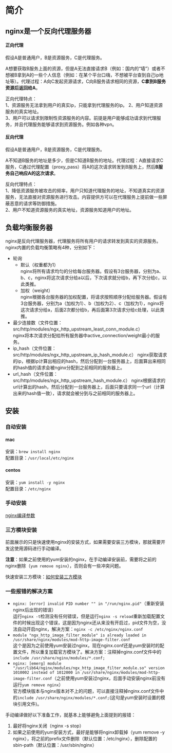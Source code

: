 # 简介

## nginx是一个反向代理服务器

#### 正向代理

假设A是普通用户，B是资源服务，C是代理服务。

A想要获取B服务上面的资源，但是A无法直接请求B（例如：国内的“墙”）或者不想被B拿到A的一些个人信息（例如：在某个平台口嗨，不想被平台查到自己ip地址等）。代理过程：A向C发起资源请求，C向B服务请求相同的资源，**C拿到B服务资源后返回给A**。

正向代理特点：  
1、资源服务无法拿到用户的真实ip，只能拿到代理服务的ip。 
2、用户知道资源服务的真实地址。  
3、用户可以请求到限制性资源服务的内容。前提是用户能够成功请求到代理服务，并且代理服务能够请求到资源服务。例如各种vpn。

#### 反向代理

假设A是普通用户，B是资源服务，C是代理服务。

A不知道B服务的地址是多少，但是C知道B服务的地址。代理过程：A直接请求C服务，C通过代理配置（proxy_pass）将A的这次请求转发到B服务上，然后**B服务自己响应A的这次请求**。

反向代理特点：  
1、降低资源服务被攻击的频率，用户只知道代理服务的地址，不知道真实的资源服务，无法直接对资源服务进行攻击。内容提供方可以在代理服务上提前做一些屏蔽恶意的请求等防御措施。  
2、用户不知道资源服务的真实地址，资源服务知道用户的地址。

## 负载均衡服务器

nginx是反向代理服务器，代理服务将所有用户的请求转发到真实的资源服务。nginx内置的负载均衡策略有4种，分别如下：
- 轮询
  - 默认（权重都为1）  
  nginx将所有请求均匀的分给每台服务器。假设有3台服务器，分别为a、b、c，nginx将这次请求分给a以后，下次请求就分给b，再下次分给c，以此类推。
  - 加权（weight）  
  nginx根据各台服务器的加权配置，将请求按照顺序分配给服务器。假设有3台服务器，分别为a（加权为1）、b（加权为2）、c（加权为1），nginx将这次请求分给a，后面2次都分给b，再后面第3次请求分给c处理，以此类推。
- 最少连接数（文件位置：src/http/modules/ngx_http_upstream_least_conn_module.c）  
  nginx将本次请求分配给所有服务器中active_connection/weight最小的服务。
- ip_hash（文件位置：src/http/modules/ngx_http_upstream_ip_hash_module.c）
  nginx获取请求的ip，根据ip计算出相应的hash，然后分配到一台服务器上，后面算出来相同的hash值的请求会被nginx分配到之前相同的服务器上。
- url_hash（文件位置：src/http/modules/ngx_http_upstream_hash_module.c）
  nginx根据请求的url计算出的hash，然后分配到一台服务器上，后面只要请求同一个url（计算出来的hash值一致），请求就会被分到与之前相同的服务器上。

## 安装

### 自动安装
#### mac
安装：`brew install nginx`   
配置目录：`/usr/local/etc/nginx`

#### centos
安装：`yum install -y nginx`     
配置目录：`/etc/nginx` 

### 手动安装
[nginx编译参数](https://xuexb.github.io/learn-nginx/guide/nginx-configure-descriptions.html)

### 三方模块安装

前面展示的只是快速使用nginx的安装方式，如果需要安装三方模块，那就需要开发这使用源码进行手动编译。

**注意**：如果之前使用的yum安装的nginx，在手动编译安装前，需要将之前的nginx删除（`yum remove nginx`），否则会有一些冲突问题。

快速安装三方模块：[如何安装三方模块](https://blog.csdn.net/l1028386804/article/details/80114319)

### 一些报错的解决方案
- `nginx: [error] invalid PID number "" in "/run/nginx.pid"`（重新安装nginx后出现的错误）  
  运行`nginx -t`检测没有任何错误，但是运行`nginx -s reload`重新加载配置文件的时候出现这个错误，这是因为nginx还从来没有开启过，pid文件为空，没法自动开启nginx，解决方案：`nginx -c /etc/nginx/nginx.conf`
- `module "ngx_http_image_filter_module" is already loaded in /usr/share/nginx/modules/mod-http-image-filter.conf`  
  这个是因为之前使用yum安装过nginx，现在nginx.conf还是yum安装时的配置文件，所以重复加载官方模块了。解决方案：注释掉nginx.conf文件中的`include /usr/share/nginx/modules/*.conf;`
- `nginx: [emerg] module "/usr/lib64/nginx/modules/ngx_http_image_filter_module.so" version 1010002 instead of 1012000 in /usr/share/nginx/modules/mod-http-image-filter.conf`（之前使用yum安装过nginx，后面手动安装nginx前没有运行`yum remove nginx`）  
  官方模块版本与nginx版本对不上的问题，可以直接注释掉nginx.conf文件中的`include /usr/share/nginx/modules/*.conf;`(这句是yum安装时设置的模块引用文件)。
  
手动编译做好以下准备工作，就基本上能够避免上面提到的报错：
1. 最好将nginx关闭（nginx -s stop）
2. 如果之前使用的yum安装方式，最好是能够将nginx卸载掉（yum remove -y nginx），将之前的prefix文件删除（默认位置：/etc/nginx），删除配置的sbin-path（默认位置：/usr/sbin/nginx）
